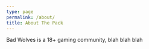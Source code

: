 ```yaml
---
type: page
permalink: /about/
title: About The Pack
---
```


Bad Wolves is a 18+ gaming community, blah blah blah
